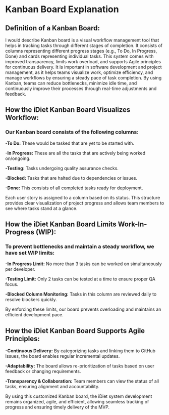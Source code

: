 # Kanban Board Explanation

## Definition of a Kanban Board:

I would describe Kanban board is a visual workflow management tool that helps in tracking tasks through different stages of completion.
 It consists of columns representing different progress stages (e.g., To Do, In Progress, Done) and cards representing individual tasks. This system comes with improved transparency, limits work overload, and supports Agile principles for continuous delivery. It is important in software development and project management, as it helps teams visualize work, optimize efficiency, and manage workflows by ensuring a steady pace of task completion. By using Kanban, teams can reduce bottlenecks, minimize idle time, and continuously improve their processes through real-time adjustments and feedback.

## How the iDiet Kanban Board Visualizes Workflow:

### Our Kanban board consists of the following columns:

**-To Do:** These would be tasked that are yet to be started with.

**-In Progress:** These are all the tasks that are actively being worked on/ongoing.

**-Testing:** Tasks undergoing quality assurance checks.

**-Blocked:** Tasks that are halted due to dependencies or issues.

**-Done:** This consists of all completed tasks ready for deployment.


Each user story is assigned to a column based on its status. This structure provides clear visualization of project progress and allows team members to see where tasks stand at a glance.

## How the iDiet Kanban Board Limits Work-In-Progress (WIP):

### To prevent bottlenecks and maintain a steady workflow, we have set WIP limits:

**-In Progress Limit:** No more than 3 tasks can be worked on simultaneously per developer.

**-Testing Limit:** Only 2 tasks can be tested at a time to ensure proper QA focus.

**-Blocked Column Monitoring:** Tasks in this column are reviewed daily to resolve blockers quickly.

By enforcing these limits, our board prevents overloading and maintains an efficient development pace.


## How the iDiet Kanban Board Supports Agile Principles:

**-Continuous Delivery:** By categorizing tasks and linking them to GitHub Issues, the board enables regular incremental updates.

**-Adaptability:** The board allows re-prioritization of tasks based on user feedback or changing requirements.

**-Transparency & Collaboration:** Team members can view the status of all tasks, ensuring alignment and accountability.

By using this customized Kanban board, the iDiet system development remains organized, agile, and efficient, allowing seamless tracking of progress and ensuring timely delivery of the MVP.

